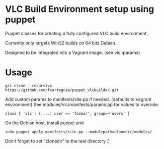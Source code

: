 VLC Build Environment setup using puppet
===========

Puppet classes for creating a fully configured VLC build environment.

Currently only targets Win32 builds on 64 bits Debian.

Designed to be integrated into a Vagrant image. (see vlc::params)

Usage
===========
    git clone --recursive https://github.com/fcartegnie/puppet_vlcbuilder.git

Add custom params to manifests/site.pp if needed. (defaults to vagrant environment)
See modules/vlc/manifests/params.pp for values to override.

    class { 'vlc': (....) user => 'foobar', group=>'users' }

On the Debian host, install puppet and 

    sudo puppet apply manifests/site.pp --modulepath=clonedir/modules/

Don't forget to set "clonedir" to the real directory :)
